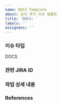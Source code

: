 ```yaml
---
name: DOCS Template
about: 문서 추가 이슈 템플릿
title: 'DOCS: '
labels: ''
assignees: ''
---
```


### 이슈 타입

DOCS

### 관련 JIRA ID

### 작업 상세 내용

### References
